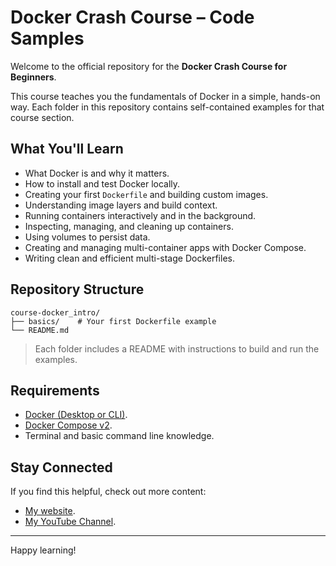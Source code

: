 # Docker Crash Course – Code Samples

Welcome to the official repository for the **Docker Crash Course for Beginners**.

This course teaches you the fundamentals of Docker in a simple, hands-on way. Each folder in this repository contains
self-contained examples for that course section.

## What You'll Learn

- What Docker is and why it matters.
- How to install and test Docker locally.
- Creating your first `Dockerfile` and building custom images.
- Understanding image layers and build context.
- Running containers interactively and in the background.
- Inspecting, managing, and cleaning up containers.
- Using volumes to persist data.
- Creating and managing multi-container apps with Docker Compose.
- Writing clean and efficient multi-stage Dockerfiles.

## Repository Structure

```
course-docker_intro/
├── basics/    # Your first Dockerfile example
└── README.md
```

> Each folder includes a README with instructions to build and run the examples.

## Requirements

- [Docker (Desktop or CLI)](https://www.docker.com/get-started/).
- [Docker Compose v2](https://docs.docker.com/compose/).
- Terminal and basic command line knowledge.

## Stay Connected

If you find this helpful, check out more content:

- [My website](https://federicoleon.com).
- [My YouTube Channel](https://youtube.com/@leondevs).

---

Happy learning!
